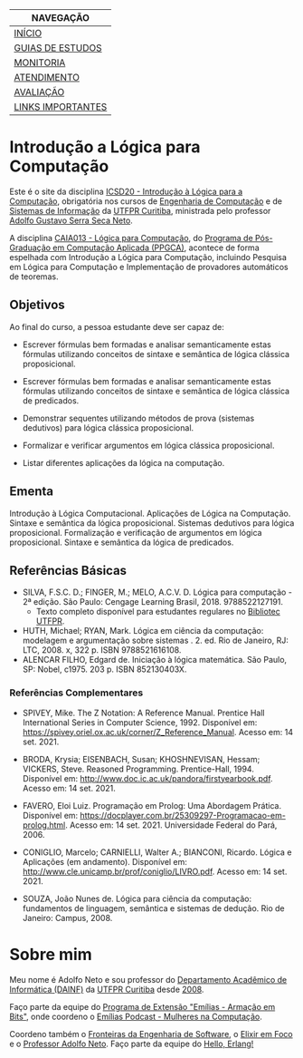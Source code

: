 |  NAVEGAÇÃO 	|
|---	        |
|  [INÍCIO]() 	        |
|  [GUIAS DE ESTUDOS](guia-de-estudos/) 	        |
|  [MONITORIA](monitoria/)	        |
|  [ATENDIMENTO](atendimento/)	        |
|  [AVALIAÇÃO](avaliacao/)	        |
|  [LINKS IMPORTANTES](links-importantes/) 	        |


# Introdução a Lógica para Computação 

Este é o site da disciplina [ICSD20 - Introdução à Lógica para a Computação](https://logicaparacomputacao.github.io/), obrigatória nos cursos de [Engenharia de Computação](http://www.utfpr.edu.br/cursos/graduacao/bacharelado/engenharia-da-computacao) e de [Sistemas de Informação](https://portal.utfpr.edu.br/cursos/graduacao/bacharelado/sistemas-de-informacao) da [UTFPR Curitiba](http://www.utfpr.edu.br/campus/curitiba), ministrada pelo professor [Adolfo Gustavo Serra Seca Neto](http://adolfont.github.io/).

A disciplina [CAIA013 - Lógica para Computação](http://www.utfpr.edu.br/cursos/coordenacoes/stricto-sensu/ppgca-ct/documentos/ementario/disciplinas-especificas/linha-de-pesquisa-em-sistemas-inteligentes-e-logica/caia013-logica-para-computacao), do [Programa de Pós-Graduação em Computação Aplicada (PPGCA)](http://www.utfpr.edu.br/cursos/coordenacoes/stricto-sensu/ppgca-ct), acontece de forma espelhada com Introdução a Lógica para Computação, incluindo  Pesquisa em Lógica para Computação e Implementação de provadores automáticos de teoremas.



## Objetivos

Ao final do curso, a pessoa estudante deve ser capaz de:

 - Escrever fórmulas bem formadas e analisar semanticamente estas fórmulas utilizando conceitos de sintaxe e semântica de lógica clássica proposicional.

- Escrever fórmulas bem formadas e analisar semanticamente estas fórmulas utilizando conceitos de sintaxe e semântica de lógica clássica de predicados.

 - Demonstrar sequentes utilizando métodos de prova (sistemas dedutivos) para lógica clássica proposicional.

 - Formalizar e verificar argumentos em lógica clássica proposicional.

 - Listar diferentes aplicações da lógica na computação.


## Ementa

Introdução à Lógica Computacional. Aplicações de Lógica na Computação. Sintaxe e semântica da lógica proposicional. Sistemas dedutivos para lógica proposicional. Formalização e verificação de argumentos em lógica proposicional. Sintaxe e semântica da lógica de predicados.

## Referências Básicas

 - SILVA, F.S.C. D.; FINGER, M.; MELO, A.C.V. D. Lógica para computação - 2ª edição. São Paulo: Cengage Learning Brasil, 2018. 9788522127191. 
    - Texto completo disponível para estudantes regulares no [Bibliotec UTFPR](https://portal.utfpr.edu.br/biblioteca/bibliotec). 
 -  HUTH, Michael; RYAN, Mark. Lógica em ciência da computação: modelagem e argumentação sobre sistemas . 2. ed. Rio de Janeiro, RJ: LTC, 2008. x, 322 p. ISBN 9788521616108.
 -  ALENCAR FILHO, Edgard de. Iniciação à lógica matemática. São Paulo, SP: Nobel, c1975. 203 p. ISBN 852130403X.


### Referências Complementares

  * SPIVEY, Mike. The Z Notation: A Reference Manual. Prentice Hall International Series in Computer Science, 1992. Disponível em: <https://spivey.oriel.ox.ac.uk/corner/Z_Reference_Manual>. Acesso em: 14 set. 2021.

  * BRODA, Krysia; EISENBACH, Susan; KHOSHNEVISAN, Hessam; VICKERS, Steve. Reasoned Programming. Prentice-Hall, 1994. Disponível em: <http://www.doc.ic.ac.uk/pandora/firstyearbook.pdf>. Acesso em: 14 set. 2021.

  * FAVERO, Eloi Luiz. Programação em Prolog: Uma Abordagem Prática. Disponível em: <https://docplayer.com.br/25309297-Programacao-em-prolog.html>. Acesso em: 14 set. 2021. Universidade Federal do Pará, 2006.

  * CONIGLIO, Marcelo; CARNIELLI, Walter A.; BIANCONI, Ricardo. Lógica e Aplicações (em andamento). Disponível em: <http://www.cle.unicamp.br/prof/coniglio/LIVRO.pdf>. Acesso em: 14 set. 2021.
  
  * SOUZA, João Nunes de. Lógica para ciência da computação: fundamentos de linguagem, semântica e sistemas de dedução. Rio de Janeiro: Campus, 2008.

# Sobre mim

Meu nome é Adolfo Neto e sou professor do [Departamento Acadêmico de Informática (DAINF)](https://utfpr.curitiba.br/dainf/) da [UTFPR Curitiba](https://utfpr.curitiba.br/) desde [2008](https://pt.wikipedia.org/wiki/2008).

Faço parte da equipe do [Programa de Extensão "Emílias - Armação em Bits"](https://utfpr.curitiba.br/emilias), onde coordeno o [Emílias Podcast - Mulheres na Computação](https://adolfont.github.io/extension/podcasts/emilias).

Coordeno também o [Fronteiras da Engenharia de Software](https://fronteirases.github.io/), o [Elixir em Foco](https://www.elixiremfoco.com/) e o [Professor Adolfo Neto](https://podcasters.spotify.com/pod/show/adolfont). Faço parte da equipe do [Hello, Erlang!](https://helloerlang.github.io/)
